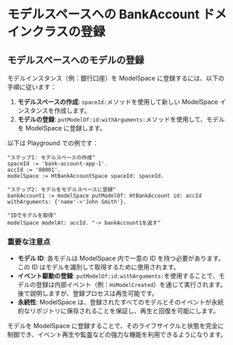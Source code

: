 # モデルスペースへの BankAccount ドメインクラスの登録

## モデルスペースへのモデルの登録

モデルインスタンス（例：銀行口座）を ModelSpace に登録するには、以下の手順に従います：

1. **モデルスペースの作成**: `spaceId:`メソッドを使用して新しい ModelSpace インスタンスを作成します。
2. **モデルの登録**: `putModelOf:id:withArguments:`メソッドを使用して、モデルを ModelSpace に登録します。

以下は Playground での例です：

```Smalltalk
"ステップ1: モデルスペースの作成"
spaceId := 'bank-account-app-1'.
accId := '00001'.
modelSpace := HtBankAccountSpace spaceId: spaceId.

"ステップ2: モデルをモデルスペースに登録"
bankAccount1 := modelSpace putModelOf: HtBankAccount id: accId withArguments: {'name'->'John Smith'}.

"IDでモデルを取得"
modelSpace modelAt: accId. "-> bankAccount1を返す"
```

### 重要な注意点

- **モデル ID**: 各モデルは ModelSpace 内で一意の ID を持つ必要があります。この ID はモデルを識別して取得するために使用されます。
- **イベント駆動の登録**: `putModelOf:id:withArguments:`を使用することで、モデルの登録は内部イベント（例：`HsModelCreated`）を通じて実行されます。後で説明しますが、登録プロセスは再生可能です。
- **永続性**: ModelSpace は、登録されたすべてのモデルとそのイベントが永続的なリポジトリに保存されることを保証し、再生と回復を可能にします。

モデルを ModelSpace に登録することで、そのライフサイクルと状態を完全に制御でき、イベント再生や監査などの強力な機能を利用できるようになります。
